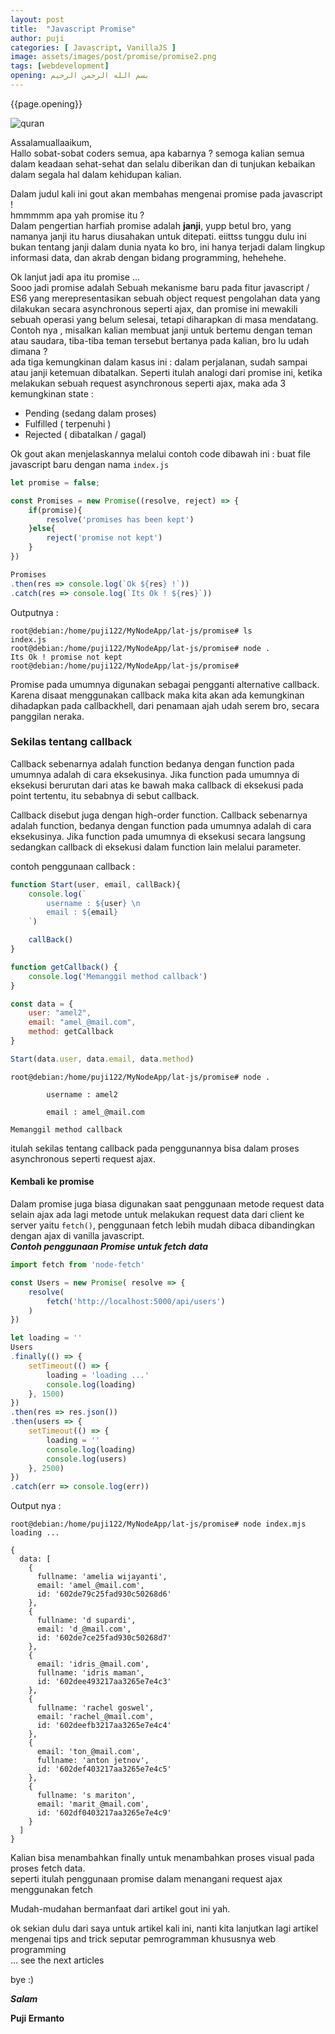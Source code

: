 ```yaml
---
layout: post
title:  "Javascript Promise"
author: puji
categories: [ Javascript, VanillaJS ]
image: assets/images/post/promise/promise2.png
tags: [webdevelopment]
opening: بسم الله الرحمن الرحيم
---  
```


{{page.opening}}  

![quran]({{site.url}}/assets/images/post/promise/promise.png)    


Assalamuallaaikum,  
Hallo sobat-sobat coders semua, apa kabarnya ? semoga kalian semua dalam keadaan sehat-sehat dan selalu diberikan dan di tunjukan kebaikan dalam segala hal dalam kehidupan kalian.  

Dalam judul kali ini gout akan membahas mengenai promise pada javascript !  
hmmmmm apa yah promise itu ?  
Dalam pengertian harfiah promise adalah **janji**, yupp betul bro, yang namanya janji itu harus diusahakan untuk ditepati. eiittss tunggu dulu ini bukan tentang janji dalam dunia nyata ko bro, ini hanya terjadi dalam lingkup informasi data, dan akrab dengan bidang programming, hehehehe.  

Ok lanjut jadi apa itu promise ...  
Sooo jadi promise adalah Sebuah mekanisme baru pada fitur javascript / ES6 yang merepresentasikan sebuah object request pengolahan data yang dilakukan secara asynchronous seperti ajax, dan promise ini mewakili sebuah operasi yang belum selesai, tetapi diharapkan di masa mendatang.  
Contoh nya , misalkan kalian membuat janji untuk bertemu dengan teman atau saudara, tiba-tiba teman tersebut bertanya pada kalian, bro lu udah dimana ?  
ada tiga kemungkinan dalam kasus ini : dalam perjalanan, sudah sampai atau janji ketemuan dibatalkan. Seperti itulah analogi dari promise ini, ketika melakukan sebuah request asynchronous seperti ajax, maka ada 3 kemungkinan state :  
- Pending (sedang dalam proses)
- Fulfilled ( terpenuhi )
- Rejected ( dibatalkan / gagal)  

Ok gout akan menjelaskannya melalui contoh code dibawah ini : 
buat file javascript baru dengan nama ```index.js```  
```javascript
let promise = false;

const Promises = new Promise((resolve, reject) => {
	if(promise){
		resolve('promises has been kept')
	}else{
		reject('promise not kept')
	}
})

Promises
.then(res => console.log(`Ok ${res} !`))
.catch(res => console.log(`Its Ok ! ${res}`))
```


Outputnya :  

```shell
root@debian:/home/puji122/MyNodeApp/lat-js/promise# ls
index.js
root@debian:/home/puji122/MyNodeApp/lat-js/promise# node .
Its Ok ! promise not kept
root@debian:/home/puji122/MyNodeApp/lat-js/promise# 
```  
Promise pada umumnya digunakan sebagai pengganti alternative callback. Karena disaat menggunakan callback maka kita akan ada kemungkinan dihadapkan pada callbackhell, dari penamaan ajah udah serem bro, secara panggilan neraka.

### Sekilas tentang callback  

Callback sebenarnya adalah function bedanya dengan function pada umumnya adalah di cara eksekusinya. Jika function pada umumnya di eksekusi berurutan dari atas ke bawah maka callback di eksekusi pada point tertentu, itu sebabnya di sebut callback.

Callback disebut juga dengan high-order function. Callback sebenarnya adalah function, bedanya dengan function pada umumnya adalah di cara eksekusinya. Jika function pada umumnya di eksekusi secara langsung sedangkan callback di eksekusi dalam function lain melalui parameter.  

contoh penggunaan callback :  
```javascript
function Start(user, email, callBack){
	console.log(`
		username : ${user} \n
		email : ${email}
	`)

	callBack()
}

function getCallback() {
	console.log('Memanggil method callback')
}

const data = {
	user: "amel2",
	email: "amel_@mail.com",
	method: getCallback
}

Start(data.user, data.email, data.method)
```  
```shell
root@debian:/home/puji122/MyNodeApp/lat-js/promise# node .

		username : amel2 

		email : amel_@mail.com
	
Memanggil method callback

```  
itulah sekilas tentang callback pada penggunannya bisa dalam proses asynchronous seperti request ajax.  
#### Kembali ke promise  
Dalam promise juga biasa digunakan saat penggunaan metode request data selain ajax ada lagi metode untuk melakukan request data dari client ke server yaitu ```fetch()```, penggunaan fetch lebih mudah dibaca dibandingkan dengan ajax di vanilla javascript.  
***Contoh penggunaan Promise untuk fetch data***  

```javascript
import fetch from 'node-fetch'

const Users = new Promise( resolve => {
	resolve(
		fetch('http://localhost:5000/api/users')
	)
})

let loading = ''
Users
.finally(() => {
	setTimeout(() => {
		loading = 'loading ...'
		console.log(loading)
	}, 1500)
})
.then(res => res.json())
.then(users => {
	setTimeout(() => {
		loading = ''
		console.log(loading)
		console.log(users)
	}, 2500)
})
.catch(err => console.log(err))
```  

Output nya :  

```shell
root@debian:/home/puji122/MyNodeApp/lat-js/promise# node index.mjs
loading ...

{
  data: [
    {
      fullname: 'amelia wijayanti',
      email: 'amel_@mail.com',
      id: '602de79c25fad930c50268d6'
    },
    {
      fullname: 'd supardi',
      email: 'd_@mail.com',
      id: '602de7ce25fad930c50268d7'
    },
    {
      email: 'idris_@mail.com',
      fullname: 'idris maman',
      id: '602dee493217aa3265e7e4c3'
    },
    {
      fullname: 'rachel goswel',
      email: 'rachel_@mail.com',
      id: '602deefb3217aa3265e7e4c4'
    },
    {
      email: 'ton_@mail.com',
      fullname: 'anton jetnov',
      id: '602def403217aa3265e7e4c5'
    },
    {
      fullname: 's mariton',
      email: 'marit_@mail.com',
      id: '602df0403217aa3265e7e4c9'
    }
  ]
}

```  
Kalian bisa menambahkan finally untuk menambahkan proses visual pada proses fetch data.  
seperti itulah penggunaan promise dalam menangani request ajax menggunakan fetch


Mudah-mudahan bermanfaat dari artikel gout ini yah.

ok sekian dulu dari saya untuk artikel kali ini, nanti kita lanjutkan lagi artikel mengenai tips and trick seputar pemrogramman khususnya web programming  
... see the next articles 

bye :) 


***Salam***

**Puji Ermanto**
